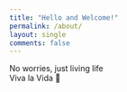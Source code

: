 ```yaml
---
title: "Hello and Welcome!"
permalink: /about/
layout: single
comments: false
---
```

No worries, just living life 
<br> Viva la Vida 🍉